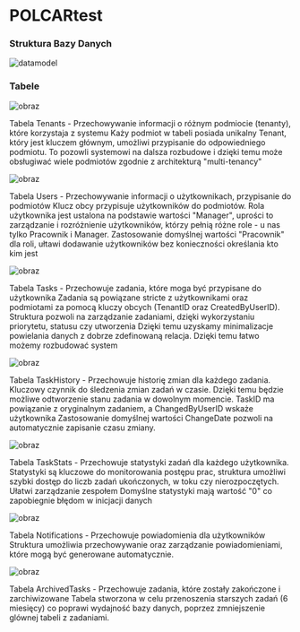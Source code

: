 # POLCARtest
### Struktura Bazy Danych 
![datamodel](https://github.com/user-attachments/assets/04951b2c-d884-43a5-9fd3-77282f58f732)
### Tabele
![obraz](https://github.com/user-attachments/assets/1af6e0b4-8792-4eb1-97b2-4d34a74a1c7f)

Tabela Tenants - Przechowywanie informacji o różnym podmiocie (tenanty), które korzystaja z systemu 
Każy podmiot w tabeli posiada unikalny Tenant, który jest kluczem głównym, umożliwi przypisanie do odpowiedniego podmiotu. 
To pozowli systemowi na dalsza rozbudowe i dzięki temu może obsługiwać wiele podmiotów zgodnie z architekturą "multi-tenancy"

![obraz](https://github.com/user-attachments/assets/30a5f868-3111-4f5f-9673-2f442d940d10)

Tabela Users - Przechowywanie informacji o użytkownikach, przypisanie do podmiotów 
Klucz obcy przypisuje użytkowników do podmiotów. Rola użytkownika jest ustalona na podstawie wartości "Manager", uprości to zarządzanie i rozróżnienie użytkowników, którzy pełnią różne role - u nas tylko Pracownik i Manager. 
Zastosowanie domyślnej wartości "Pracownik" dla roli, ułtawi dodawanie użytkowników bez konieczności określania kto kim jest

![obraz](https://github.com/user-attachments/assets/4def1dd3-4f65-4734-9524-5e5534911b24)

Tabela Tasks - Przechowuje zadania, które moga być przypisane do użytkownika
Zadania są powiązane stricte z użytkownikami oraz podmiotami za pomocą kluczy obcych (TenantID oraz CreatedByUserID). Struktura pozwoli na zarządzanie zadaniami, dzięki wykorzystaniu priorytetu, statusu czy utworzenia
Dzięki temu uzyskamy minimalizacje powielania danych z dobrze zdefinowaną relacja. Dzięki temu łatwo możemy rozbudować system

![obraz](https://github.com/user-attachments/assets/2330f7ac-5189-45b3-bfa5-2a3cb9c3c083)

Tabela TaskHistory - Przechowuje historię zmian dla każdego zadania.
Kluczowy czynnik do śledzenia zmian zadań w czasie. Dzięki temu będzie możliwe odtworzenie stanu zadania w dowolnym momencie. TaskID ma powiązanie z oryginalnym zadaniem, a ChangedByUserID wskaże użytkownika 
Zastosowanie domyślnej wartości ChangeDate pozwoli na automatycznie zapisanie czasu zmiany.

![obraz](https://github.com/user-attachments/assets/23f54f1e-7128-4c3f-993d-24aae5bbf13b)

Tabela TaskStats - Przechowuje statystyki zadań dla każdego użytkownika.
Statystyki są kluczowe do monitorowania postępu prac, struktura umożliwi szybki dostęp do liczb zadań ukończonych, w toku czy nierozpoczętych. Ułatwi zarządzanie zespołem
Domyślne statystyki mają wartość "0" co zapobiegnie błędom w inicjacji danych 

![obraz](https://github.com/user-attachments/assets/54cd6fa7-b827-47ed-abfd-12e4bbcdedbf)

Tabela Notifications - Przechowuje powiadomienia dla użytkowników
Struktura umożliwia przechowywanie oraz zarządzanie powiadomieniami, które mogą być generowane automatycznie.

![obraz](https://github.com/user-attachments/assets/4c66a0f4-897d-468c-8dda-415e1563187b)

Tabela ArchivedTasks - Przechowuje zadania, które zostały zakończone i zarchiwizowane 
Tabela stworzona w celu przenoszenia starszych zadań (6 miesięcy) co poprawi wydajność bazy danych, poprzez zmniejszenie glównej tabeli z zadaniami.


